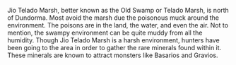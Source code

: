 Jio Telado Marsh, better known as the Old Swamp or Telado Marsh, is north of Dundorma. Most avoid the marsh due the poisonous muck around the environment. The poisons are in the land, the water, and even the air. Not to mention, the swampy environment can be quite muddy from all the humidity. Though Jio Telado Marsh is a harsh environment, hunters have been going to the area in order to gather the rare minerals found within it. These minerals are known to attract monsters like Basarios and Gravios.